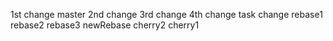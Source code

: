 1st change master
2nd change
3rd change
4th change
task change
rebase1
rebase2
rebase3
newRebase
cherry2
cherry1
